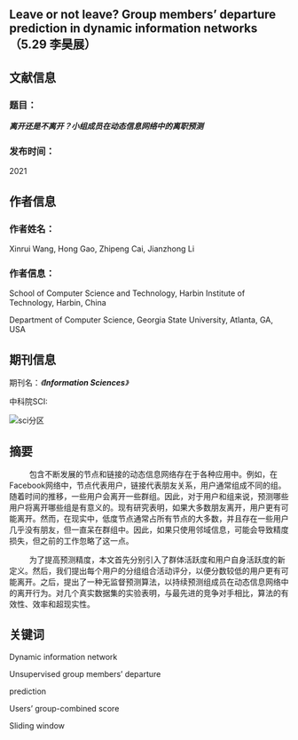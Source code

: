 ## **Leave or not leave? Group members’ departure prediction in dynamic information networks**（**5.29** **李昊展）**

## 文献信息

### 题目：

***离开还是不离开？小组成员在动态信息网络中的离职预测***

### 	发布时间： 

2021

## 作者信息

### 作者姓名：

Xinrui Wang, Hong Gao, Zhipeng Cai, Jianzhong Li

### **作者信息：**

School of Computer Science and Technology, Harbin Institute of Technology, Harbin, China

Department of Computer Science, Georgia State University, Atlanta, GA, USA

## 期刊信息

期刊名：*《**Information Sciences**》*

中科院SCI:  

![sci分区](sci.png)



## 摘要

&emsp; &emsp; 包含不断发展的节点和链接的动态信息网络存在于各种应用中。例如，在Facebook网络中，节点代表用户，链接代表朋友关系，用户通常组成不同的组。随着时间的推移，一些用户会离开一些群组。因此，对于用户和组来说，预测哪些用户将离开哪些组是有意义的。现有研究表明，如果大多数朋友离开，用户更有可能离开。然而，在现实中，低度节点通常占所有节点的大多数，并且存在一些用户几乎没有朋友，但一直呆在群组中。因此，如果只使用邻域信息，可能会导致精度损失，但之前的工作忽略了这一点。

&emsp; &emsp; 为了提高预测精度，本文首先分别引入了群体活跃度和用户自身活跃度的新定义。然后，我们提出每个用户的分组组合活动评分，以便分数较低的用户更有可能离开。之后，提出了一种无监督预测算法，以持续预测组成员在动态信息网络中的离开行为。对几个真实数据集的实验表明，与最先进的竞争对手相比，算法的有效性、效率和超现实性。

## 关键词

Dynamic information network 

Unsupervised group members’ departure 

prediction 

Users’ group-combined score 

Sliding window
